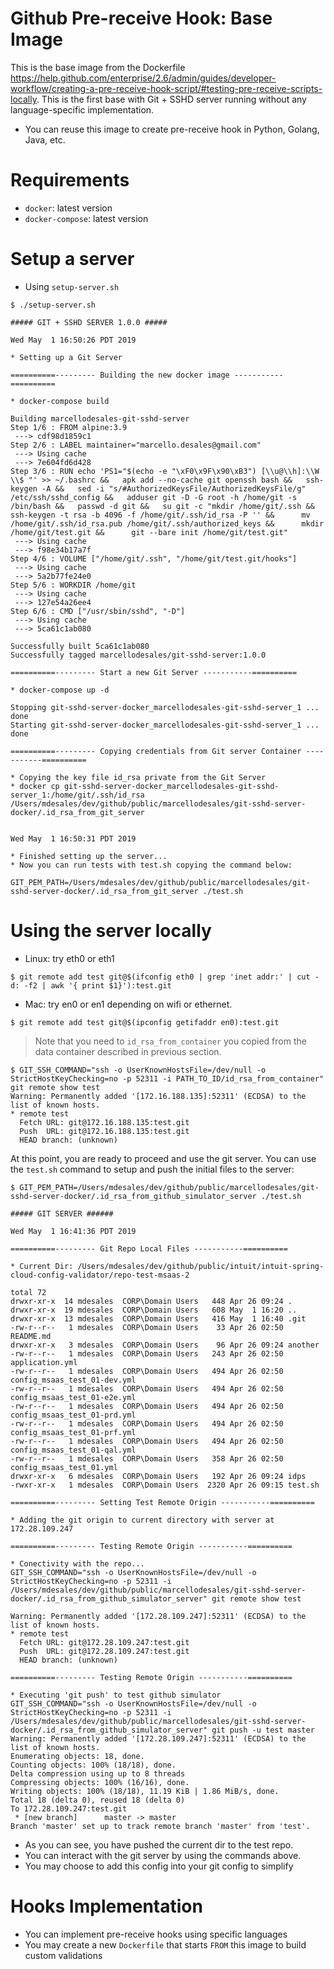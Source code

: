 # Github Pre-receive Hook: Base Image

This is the base image from the Dockerfile https://help.github.com/enterprise/2.6/admin/guides/developer-workflow/creating-a-pre-receive-hook-script/#testing-pre-receive-scripts-locally. This is the first base with Git + SSHD server running without any language-specific implementation.

* You can reuse this image to create pre-receive hook in Python, Golang, Java, etc.

# Requirements

* `docker`: latest version
* `docker-compose`: latest version

# Setup a server

* Using `setup-server.sh`

```console
$ ./setup-server.sh

##### GIT + SSHD SERVER 1.0.0 #####

Wed May  1 16:50:26 PDT 2019

* Setting up a Git Server

==========--------- Building the new docker image -----------==========

* docker-compose build

Building marcellodesales-git-sshd-server
Step 1/6 : FROM alpine:3.9
 ---> cdf98d1859c1
Step 2/6 : LABEL maintainer="marcello.desales@gmail.com"
 ---> Using cache
 ---> 7e604fd6d428
Step 3/6 : RUN echo 'PS1="$(echo -e "\xF0\x9F\x90\xB3") [\\u@\\h]:\\W \\$ "' >> ~/.bashrc &&   apk add --no-cache git openssh bash &&   ssh-keygen -A &&   sed -i "s/#AuthorizedKeysFile/AuthorizedKeysFile/g" /etc/ssh/sshd_config &&   adduser git -D -G root -h /home/git -s /bin/bash &&   passwd -d git &&   su git -c "mkdir /home/git/.ssh &&      ssh-keygen -t rsa -b 4096 -f /home/git/.ssh/id_rsa -P '' &&      mv /home/git/.ssh/id_rsa.pub /home/git/.ssh/authorized_keys &&      mkdir /home/git/test.git &&      git --bare init /home/git/test.git"
 ---> Using cache
 ---> f98e34b17a7f
Step 4/6 : VOLUME ["/home/git/.ssh", "/home/git/test.git/hooks"]
 ---> Using cache
 ---> 5a2b77fe24e0
Step 5/6 : WORKDIR /home/git
 ---> Using cache
 ---> 127e54a26ee4
Step 6/6 : CMD ["/usr/sbin/sshd", "-D"]
 ---> Using cache
 ---> 5ca61c1ab080

Successfully built 5ca61c1ab080
Successfully tagged marcellodesales/git-sshd-server:1.0.0

==========--------- Start a new Git Server -----------==========

* docker-compose up -d

Stopping git-sshd-server-docker_marcellodesales-git-sshd-server_1 ... done
Starting git-sshd-server-docker_marcellodesales-git-sshd-server_1 ... done

==========--------- Copying credentials from Git server Container -----------==========

* Copying the key file id_rsa private from the Git Server
* docker cp git-sshd-server-docker_marcellodesales-git-sshd-server_1:/home/git/.ssh/id_rsa /Users/mdesales/dev/github/public/marcellodesales/git-sshd-server-docker/.id_rsa_from_git_server


Wed May  1 16:50:31 PDT 2019

* Finished setting up the server...
* Now you can run tests with test.sh copying the command below:

GIT_PEM_PATH=/Users/mdesales/dev/github/public/marcellodesales/git-sshd-server-docker/.id_rsa_from_git_server ./test.sh
```

# Using the server locally

* Linux: try eth0 or eth1

```
$ git remote add test git@$(ifconfig eth0 | grep 'inet addr:' | cut -d: -f2 | awk '{ print $1}'):test.git
```

* Mac: try en0 or en1 depending on wifi or ethernet.

```
$ git remote add test git@$(ipconfig getifaddr en0):test.git
```

> Note that you need to `id_rsa_from_container` you copied from the data container described in previous section.

```
$ GIT_SSH_COMMAND="ssh -o UserKnownHostsFile=/dev/null -o StrictHostKeyChecking=no -p 52311 -i PATH_TO_ID/id_rsa_from_container" git remote show test
Warning: Permanently added '[172.16.188.135]:52311' (ECDSA) to the list of known hosts.
* remote test
  Fetch URL: git@172.16.188.135:test.git
  Push  URL: git@172.16.188.135:test.git
  HEAD branch: (unknown)
```

At this point, you are ready to proceed and use the git server. You can use the `test.sh` command to setup and push the initial files to the server:

```console
$ GIT_PEM_PATH=/Users/mdesales/dev/github/public/marcellodesales/git-sshd-server-docker/.id_rsa_from_github_simulator_server ./test.sh

##### GIT SERVER ######

Wed May  1 16:41:36 PDT 2019

==========--------- Git Repo Local Files -----------==========

* Current Dir: /Users/mdesales/dev/github/public/intuit/intuit-spring-cloud-config-validator/repo-test-msaas-2

total 72
drwxr-xr-x  14 mdesales  CORP\Domain Users   448 Apr 26 09:24 .
drwxr-xr-x  19 mdesales  CORP\Domain Users   608 May  1 16:20 ..
drwxr-xr-x  13 mdesales  CORP\Domain Users   416 May  1 16:40 .git
-rw-r--r--   1 mdesales  CORP\Domain Users    33 Apr 26 02:50 README.md
drwxr-xr-x   3 mdesales  CORP\Domain Users    96 Apr 26 09:24 another
-rw-r--r--   1 mdesales  CORP\Domain Users   243 Apr 26 02:50 application.yml
-rw-r--r--   1 mdesales  CORP\Domain Users   494 Apr 26 02:50 config_msaas_test_01-dev.yml
-rw-r--r--   1 mdesales  CORP\Domain Users   494 Apr 26 02:50 config_msaas_test_01-e2e.yml
-rw-r--r--   1 mdesales  CORP\Domain Users   494 Apr 26 02:50 config_msaas_test_01-prd.yml
-rw-r--r--   1 mdesales  CORP\Domain Users   494 Apr 26 02:50 config_msaas_test_01-prf.yml
-rw-r--r--   1 mdesales  CORP\Domain Users   494 Apr 26 02:50 config_msaas_test_01-qal.yml
-rw-r--r--   1 mdesales  CORP\Domain Users   358 Apr 26 02:50 config_msaas_test_01.yml
drwxr-xr-x   6 mdesales  CORP\Domain Users   192 Apr 26 09:24 idps
-rwxr-xr-x   1 mdesales  CORP\Domain Users  2320 Apr 26 09:15 test.sh

==========--------- Setting Test Remote Origin -----------==========

* Adding the git origin to current directory with server at 172.28.109.247

==========--------- Testing Remote Origin -----------==========

* Conectivity with the repo...
GIT_SSH_COMMAND="ssh -o UserKnownHostsFile=/dev/null -o StrictHostKeyChecking=no -p 52311 -i /Users/mdesales/dev/github/public/marcellodesales/git-sshd-server-docker/.id_rsa_from_github_simulator_server" git remote show test

Warning: Permanently added '[172.28.109.247]:52311' (ECDSA) to the list of known hosts.
* remote test
  Fetch URL: git@172.28.109.247:test.git
  Push  URL: git@172.28.109.247:test.git
  HEAD branch: (unknown)

==========--------- Testing Remote Origin -----------==========

* Executing 'git push' to test github simulator
GIT_SSH_COMMAND="ssh -o UserKnownHostsFile=/dev/null -o StrictHostKeyChecking=no -p 52311 -i /Users/mdesales/dev/github/public/marcellodesales/git-sshd-server-docker/.id_rsa_from_github_simulator_server" git push -u test master
Warning: Permanently added '[172.28.109.247]:52311' (ECDSA) to the list of known hosts.
Enumerating objects: 18, done.
Counting objects: 100% (18/18), done.
Delta compression using up to 8 threads
Compressing objects: 100% (16/16), done.
Writing objects: 100% (18/18), 11.19 KiB | 1.86 MiB/s, done.
Total 18 (delta 0), reused 18 (delta 0)
To 172.28.109.247:test.git
 * [new branch]      master -> master
Branch 'master' set up to track remote branch 'master' from 'test'.
```

* As you can see, you have pushed the current dir to the test repo.
* You can interact with the git server by using the commands above.
* You may choose to add this config into your git config to simplify

# Hooks Implementation

* You can implement pre-receive hooks using specific languages
* You may create a new `Dockerfile` that starts `FROM` this image to build custom validations

